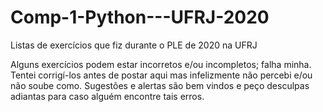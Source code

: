 # Comp-1-Python---UFRJ-2020
Listas de exercícios que fiz durante o PLE de 2020 na UFRJ

Alguns exercícios podem estar incorretos e/ou incompletos; falha minha. Tentei corrigí-los antes de postar aqui mas infelizmente não percebi e/ou não soube como.
Sugestões e alertas são bem vindos e peço desculpas adiantas para caso alguém encontre tais erros.

